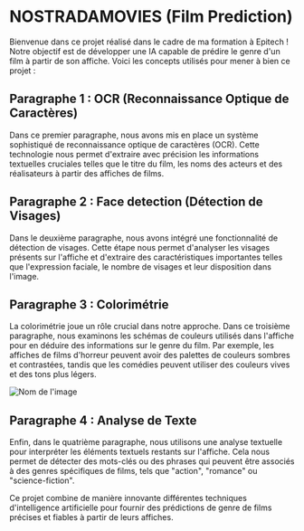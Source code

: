 # NOSTRADAMOVIES (Film Prediction)
Bienvenue dans ce projet réalisé dans le cadre de ma formation à Epitech ! Notre objectif est de développer une IA capable de prédire le genre d'un film à partir de son affiche.
Voici les concepts utilisés pour mener à bien ce projet :

## Paragraphe 1 : OCR (Reconnaissance Optique de Caractères)
Dans ce premier paragraphe, nous avons mis en place un système sophistiqué de reconnaissance optique de caractères (OCR). Cette technologie nous permet d'extraire avec précision les informations textuelles cruciales telles que le titre du film, les noms des acteurs et des réalisateurs à partir des affiches de films.

## Paragraphe 2 : Face detection (Détection de Visages)
Dans le deuxième paragraphe, nous avons intégré une fonctionnalité de détection de visages. Cette étape nous permet d'analyser les visages présents sur l'affiche et d'extraire des caractéristiques importantes telles que l'expression faciale, le nombre de visages et leur disposition dans l'image.

## Paragraphe 3 : Colorimétrie
La colorimétrie joue un rôle crucial dans notre approche. Dans ce troisième paragraphe, nous examinons les schémas de couleurs utilisés dans l'affiche pour en déduire des informations sur le genre du film. Par exemple, les affiches de films d'horreur peuvent avoir des palettes de couleurs sombres et contrastées, tandis que les comédies peuvent utiliser des couleurs vives et des tons plus légers.

![Nom de l'image]([chemin/vers/votre/image.jpg](https://github.com/dat-epitech/Nostradamovie/blob/main/Colorimetrie/color_analysis_report.png))

## Paragraphe 4 : Analyse de Texte
Enfin, dans le quatrième paragraphe, nous utilisons une analyse textuelle pour interpréter les éléments textuels restants sur l'affiche. Cela nous permet de détecter des mots-clés ou des phrases qui peuvent être associés à des genres spécifiques de films, tels que "action", "romance" ou "science-fiction".

Ce projet combine de manière innovante différentes techniques d'intelligence artificielle pour fournir des prédictions de genre de films précises et fiables à partir de leurs affiches.


